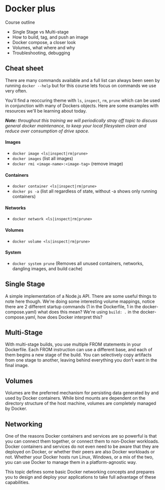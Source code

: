 # Docker plus

Course outline
- Single Stage vs Multi-stage
- How to build, tag, and push an image
- Docker compose, a closer look
- Volumes, what where and why
- Troubleshooting, debugging

## Cheat sheet

There are many commands available and a full list can always been seen by running `docker --help` but for this course lets focus on commands we use very often. 

You'll find a reoccuring theme with `ls`, `inspect`, `rm`, `prune` which can be used in conjunction with many of Dockers objects. Here are some examples with resources we'll be learning about today.  

*__Note:__ throughout this training we will periodically stray off topic to discuss general docker maintenance, to keep your local filesystem clean and reduce over consumption of drive space.*

#### Images
- `docker image <ls|inspect|rm|prune>`
- `docker images` (list all images)
- `docker rmi <image-name>:<image-tag>` (remove image)

#### Containers
- `docker container <ls|inspect|rm|prune>`
- `docker ps -a` (list all regardless of state, without -a shows only running containers)

#### Networks
- `docker network <ls|inspect|rm|prune>`  

#### Volumes
- `docker volume <ls|inspect|rm|prune>`

#### System
- `docker system prune`  (Removes all unused containers, networks, dangling images, and build cache)

## Single Stage
A simple implementation of a Node.js API. There are some useful things to note here though. We're doing some interesting volume mappings, notice there are 2 different startup commands (1 in the Dockerfile, 1 in the docker-compose.yaml) what does this mean? We're using `build: .` in the docker-compose.yaml, how does Docker interpret this?

## Multi-Stage

With multi-stage builds, you use multiple FROM statements in your Dockerfile. Each FROM instruction can use a different base, and each of them begins a new stage of the build. You can selectively copy artifacts from one stage to another, leaving behind everything you don’t want in the final image.

## Volumes

Volumes are the preferred mechanism for persisting data generated by and used by Docker containers. While bind mounts are dependent on the directory structure of the host machine, volumes are completely managed by Docker.

## Networking

One of the reasons Docker containers and services are so powerful is that you can connect them together, or connect them to non-Docker workloads. Docker containers and services do not even need to be aware that they are deployed on Docker, or whether their peers are also Docker workloads or not. Whether your Docker hosts run Linux, Windows, or a mix of the two, you can use Docker to manage them in a platform-agnostic way.

This topic defines some basic Docker networking concepts and prepares you to design and deploy your applications to take full advantage of these capabilities.
